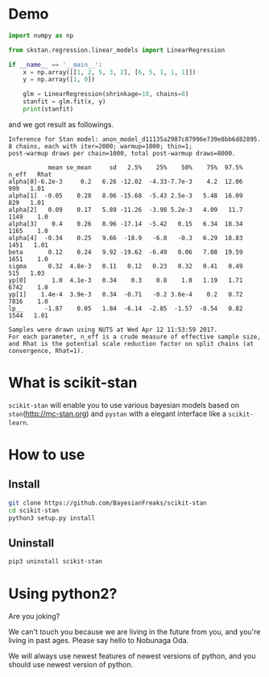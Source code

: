 # Demo

```python
import numpy as np

from skstan.regression.linear_models import LinearRegression

if __name__ == '__main__':
    x = np.array([[1, 2, 5, 3, 2], [6, 5, 1, 1, 1]])
    y = np.array([1, 0])

    glm = LinearRegression(shrinkage=10, chains=8)
    stanfit = glm.fit(x, y)
    print(stanfit)
```

and we got result as followings.

```
Inference for Stan model: anon_model_d11135a2987c87996e739e8bb6d82895.
8 chains, each with iter=2000; warmup=1000; thin=1; 
post-warmup draws per chain=1000, total post-warmup draws=8000.

           mean se_mean     sd   2.5%    25%    50%    75%  97.5%  n_eff   Rhat
alpha[0]-6.2e-3     0.2   6.26 -12.02  -4.33-7.7e-3    4.2  12.06    999   1.01
alpha[1]  -0.05    0.28   8.06 -15.68  -5.43 2.5e-3   5.48  16.09    829   1.01
alpha[2]   0.09    0.17   5.89 -11.26  -3.98 5.2e-3   4.09   11.7   1149    1.0
alpha[3]    0.4    0.26   8.96 -17.14  -5.42   0.15   6.34  18.34   1165    1.0
alpha[4]  -0.34    0.25   9.66  -18.9   -6.8   -0.3   6.29  18.83   1451   1.01
beta       0.12    0.24   9.92 -19.62  -6.49   0.06   7.08  19.59   1651    1.0
sigma      0.32  4.8e-3   0.11   0.12   0.23   0.32   0.41   0.49    515   1.03
yp[0]       1.0  4.1e-3   0.34    0.3    0.8    1.0   1.19   1.71   6742    1.0
yp[1]    1.4e-4  3.9e-3   0.34  -0.71   -0.2 3.6e-4    0.2   0.72   7816    1.0
lp__      -1.87    0.05   1.84  -6.14  -2.85  -1.57  -0.54   0.82   1544   1.01

Samples were drawn using NUTS at Wed Apr 12 11:53:59 2017.
For each parameter, n_eff is a crude measure of effective sample size,
and Rhat is the potential scale reduction factor on split chains (at 
convergence, Rhat=1).
```


# What is scikit-stan
`scikit-stan` will enable you to use various bayesian models based on 
`stan`(http://mc-stan.org) and `pystan` with a elegant interface like a 
`scikit-learn`.

# How to use
## Install
```sh
git clone https://github.com/BayesianFreaks/scikit-stan
cd scikit-stan
python3 setup.py install
```

## Uninstall
```sh
pip3 uninstall scikit-stan
```

# Using python2?
Are you joking? 

We can't touch you because we are living in the future from you, and you're living in past ages. Please say hello to Nobunaga Oda.


We will always use newest features of newest versions of python, and you should use newest version of python.
